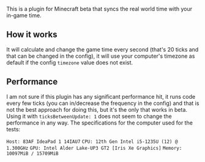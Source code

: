 This is a plugin for Minecraft beta that syncs the real world time with your in-game time.

## How it works
It will calculate and change the game time every second (that's 20 ticks and that can be changed in the config), it will use your computer's timezone as default if the config `timezone` value does not exist.

## Performance
I am not sure if this plugin has any significant performance hit, it runs code every few ticks (you can in/decrease the frequency in the config) and that is not the best approach for doing this, but it's the only that works in beta. Using it with `ticksBetweenUpdate: 1` does not seem to change the performance in any way. The specifications for the computer used for the tests:

`Host: 83AF IdeaPad 1 14IAU7`
`CPU: 12th Gen Intel i5-1235U (12) @ 1.300GHz`
`GPU: Intel Alder Lake-UP3 GT2 [Iris Xe Graphics]`
`Memory: 10097MiB / 15709MiB`
